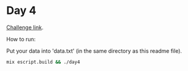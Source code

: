 # Day 4

[Challenge link](https://adventofcode.com/2022/day/4).

How to run:

Put your data into 'data.txt' (in the same directory as this readme file).

```sh
mix escript.build && ./day4
```
